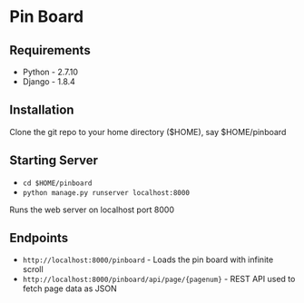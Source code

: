 # Pin Board

## Requirements

* Python - 2.7.10
* Django - 1.8.4

## Installation

Clone the git repo to your home directory ($HOME), say $HOME/pinboard

## Starting Server

* `cd $HOME/pinboard`
* `python manage.py runserver localhost:8000`

Runs the web server on localhost port 8000

## Endpoints

* `http://localhost:8000/pinboard` - Loads the pin board with infinite scroll
* `http://localhost:8000/pinboard/api/page/{pagenum}` - REST API used to fetch page data as JSON
